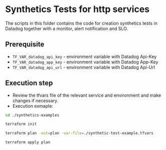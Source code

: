 # Synthetics Tests for http services

The scripts in this folder contains the code for creation synthetics tests
in Datadog together with a monitor, alert notification and SLO.

## Prerequisite
- `TF_VAR_datadog_api_key` - environment variable with Datadog Api-Key
- `TF_VAR_datadog_app_key` - environment variable with Datadog App-Key
- `TF_VAR_datadog_api_url` - environment variable with Datadog Api-Url

## Execution step
- Review the tfvars file of the relevant service and environment and make changes if necessary.
- Execution exmaple:
```bash
cd ./synthetics-examples

terraform init

terraform plan -out=plan -var-file=./synthetic-test-example.tfvars

terraform apply plan
```
